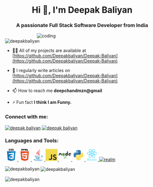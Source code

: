 
<h1 align="center">Hi 👋, I'm Deepak Baliyan</h1>
<h3 align="center">A passionate Full Stack Software Developer from India</h3>

<image align="right" img src="https://user-images.githubusercontent.com/55389276/140866485-8fb1c876-9a8f-4d6a-98dc-08c4981eaf70.gif" alt="coding" width="400" >

<p align="left"> <img src="https://komarev.com/ghpvc/?username=deepakbaliyan&label=Profile%20views&color=0e75b6&style=flat" alt="deepakbaliyan" /> </p>

- 👨‍💻 All of my projects are available at [https://github.com/Deepakbaliyan/Deepak-Baliyan](https://github.com/Deepakbaliyan/Deepak-Baliyan)

- 📝 I regularly write articles on [https://github.com/Deepakbaliyan/Deepak-Baliyan](https://github.com/Deepakbaliyan/Deepak-Baliyan)

- 📫 How to reach me **deepchandmzn@gmail**

- ⚡ Fun fact **I think I am Funny.**

<h3 align="left">Connect with me:</h3>
<p align="left">
<a href="https://linkedin.com/in/deepak baliyan" target="blank"><img align="center" src="https://raw.githubusercontent.com/rahuldkjain/github-profile-readme-generator/master/src/images/icons/Social/linked-in-alt.svg" alt="deepak baliyan" height="30" width="40" /></a>
<a href="https://fb.com/deepak baliyan" target="blank"><img align="center" src="https://raw.githubusercontent.com/rahuldkjain/github-profile-readme-generator/master/src/images/icons/Social/facebook.svg" alt="deepak baliyan" height="30" width="40" /></a>
</p>

<h3 align="left">Languages and Tools:</h3>
<p align="left"> <a href="https://www.w3schools.com/css/" target="_blank" rel="noreferrer"> <img src="https://raw.githubusercontent.com/devicons/devicon/master/icons/css3/css3-original-wordmark.svg" alt="css3" width="40" height="40"/> </a> <a href="https://www.w3.org/html/" target="_blank" rel="noreferrer"> <img src="https://raw.githubusercontent.com/devicons/devicon/master/icons/html5/html5-original-wordmark.svg" alt="html5" width="40" height="40"/> </a> <a href="https://www.java.com" target="_blank" rel="noreferrer"> <img src="https://raw.githubusercontent.com/devicons/devicon/master/icons/java/java-original.svg" alt="java" width="40" height="40"/> </a> <a href="https://developer.mozilla.org/en-US/docs/Web/JavaScript" target="_blank" rel="noreferrer"> <img src="https://raw.githubusercontent.com/devicons/devicon/master/icons/javascript/javascript-original.svg" alt="javascript" width="40" height="40"/> </a> <a href="https://nodejs.org" target="_blank" rel="noreferrer"> <img src="https://raw.githubusercontent.com/devicons/devicon/master/icons/nodejs/nodejs-original-wordmark.svg" alt="nodejs" width="40" height="40"/> </a> <a href="https://www.python.org" target="_blank" rel="noreferrer"> <img src="https://raw.githubusercontent.com/devicons/devicon/master/icons/python/python-original.svg" alt="python" width="40" height="40"/> </a> <a href="https://reactjs.org/" target="_blank" rel="noreferrer"> <img src="https://raw.githubusercontent.com/devicons/devicon/master/icons/react/react-original-wordmark.svg" alt="react" width="40" height="40"/> </a> <a href="https://realm.io/" target="_blank" rel="noreferrer"> <img src="https://raw.githubusercontent.com/bestofjs/bestofjs-webui/8665e8c267a0215f3159df28b33c365198101df5/public/logos/realm.svg" alt="realm" width="40" height="40"/> </a> </p>

<p><img align="left" src="https://github-readme-stats.vercel.app/api/top-langs?username=deepakbaliyan&show_icons=true&locale=en&layout=compact" alt="deepakbaliyan" /></p>

<p>&nbsp;<img align="center" src="https://github-readme-stats.vercel.app/api?username=deepakbaliyan&show_icons=true&locale=en" alt="deepakbaliyan" /></p>

<p><img align="center" src="https://github-readme-streak-stats.herokuapp.com/?user=deepakbaliyan&" alt="deepakbaliyan" /></p>

